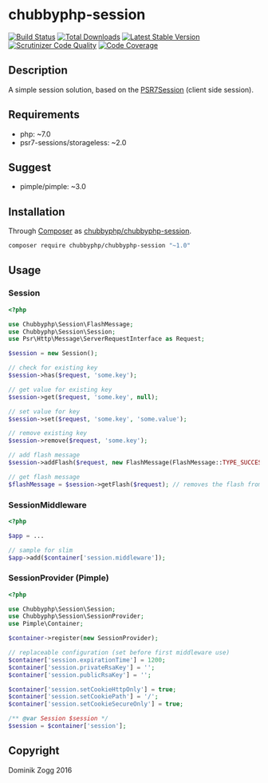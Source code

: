 # chubbyphp-session

[![Build Status](https://api.travis-ci.org/chubbyphp/chubbyphp-session.png?branch=master)](https://travis-ci.org/chubbyphp/chubbyphp-session)
[![Total Downloads](https://poser.pugx.org/chubbyphp/chubbyphp-session/downloads.png)](https://packagist.org/packages/chubbyphp/chubbyphp-session)
[![Latest Stable Version](https://poser.pugx.org/chubbyphp/chubbyphp-session/v/stable.png)](https://packagist.org/packages/chubbyphp/chubbyphp-session)
[![Scrutinizer Code Quality](https://scrutinizer-ci.com/g/chubbyphp/chubbyphp-session/badges/quality-score.png?b=master)](https://scrutinizer-ci.com/g/chubbyphp/chubbyphp-session/?branch=master)
[![Code Coverage](https://scrutinizer-ci.com/g/chubbyphp/chubbyphp-session/badges/coverage.png?b=master)](https://scrutinizer-ci.com/g/chubbyphp/chubbyphp-session/?branch=master)

## Description

A simple session solution, based on the [PSR7Session][2] (client side session).

## Requirements

 * php: ~7.0
 * psr7-sessions/storageless: ~2.0

## Suggest

 * pimple/pimple: ~3.0

## Installation

Through [Composer](http://getcomposer.org) as [chubbyphp/chubbyphp-session][1].

```sh
composer require chubbyphp/chubbyphp-session "~1.0"
```

## Usage

### Session

```php
<?php

use Chubbyphp\Session\FlashMessage;
use Chubbyphp\Session\Session;
use Psr\Http\Message\ServerRequestInterface as Request;

$session = new Session();

// check for existing key
$session->has($request, 'some.key');

// get value for existing key
$session->get($request, 'some.key', null);

// set value for key
$session->set($request, 'some.key', 'some.value');

// remove existing key
$session->remove($request, 'some.key');

// add flash message
$session->addFlash($request, new FlashMessage(FlashMessage::TYPE_SUCCESS, 'successfully saved'));

// get flash message
$flashMessage = $session->getFlash($request); // removes the flash from session
```

### SessionMiddleware

```php
<?php

$app = ...

// sample for slim
$app->add($container['session.middleware']);
```

### SessionProvider (Pimple)

```php
<?php

use Chubbyphp\Session\Session;
use Chubbyphp\Session\SessionProvider;
use Pimple\Container;

$container->register(new SessionProvider);

// replaceable configuration (set before first middleware use)
$container['session.expirationTime'] = 1200;
$container['session.privateRsaKey'] = '';
$container['session.publicRsaKey'] = '';

$container['session.setCookieHttpOnly'] = true;
$container['session.setCookiePath'] = '/';
$container['session.setCookieSecureOnly'] = true;

/** @var Session $session */
$session = $container['session'];
```

[1]: https://packagist.org/packages/chubbyphp/chubbyphp-session
[2]: https://github.com/psr7-sessions/storageless

## Copyright

Dominik Zogg 2016
